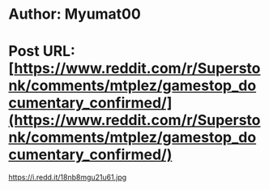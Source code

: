 # Author: Myumat00
# Post URL: [https://www.reddit.com/r/Superstonk/comments/mtplez/gamestop_documentary_confirmed/](https://www.reddit.com/r/Superstonk/comments/mtplez/gamestop_documentary_confirmed/)


https://i.redd.it/18nb8mgu21u61.jpg